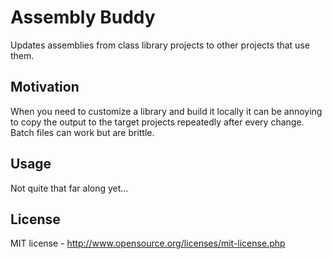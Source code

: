 Assembly Buddy
=============

Updates assemblies from class library projects to other projects that use them.

Motivation
----------

When you need to customize a library and build it locally it can be annoying to copy the output to the target projects repeatedly after every change.
Batch files can work but are brittle.

Usage
----------

Not quite that far along yet...

License
-------

MIT license - http://www.opensource.org/licenses/mit-license.php